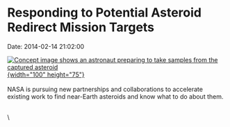 Responding to Potential Asteroid Redirect Mission Targets
=========================================================

Date: 2014-02-14 21:02:00

[![Concept image shows an astronaut preparing to take samples from the
captured
asteroid](http://www.jpl.nasa.gov/images/asteroid/20140214/asteroid20140214-226.jpg){width="100"
height="75"}](http://www.jpl.nasa.gov/news/news.cfm?release=2014-052&rn=news.xml&rst=4050)\
\
NASA is pursuing new partnerships and collaborations to accelerate
existing work to find near-Earth asteroids and know what to do about
them.

\
\

